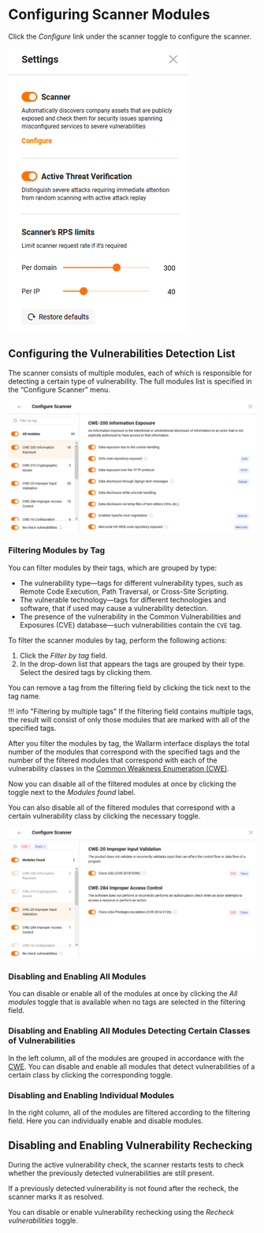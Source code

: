 [link-cwe-about]:       https://cwe.mitre.org/about/index.html

[img-scanner-settings]:    ../../../../images/en/user-guides/cloud-ui/scanner/configure-scanner.png
[img-scanner-modules]:      ../../../../images/en/user-guides/cloud-ui/scanner/modules-overview.png
[img-filter-modules]:       ../../../../images/en/user-guides/cloud-ui/scanner/filter-modules.png


# Configuring Scanner Modules

Click the *Configure* link under the scanner toggle to configure the scanner.

![Scanner settings][img-scanner-settings]

## Configuring the Vulnerabilities Detection List

The scanner consists of multiple modules, each of which is responsible for detecting a certain type of vulnerability. The full modules list is specified in the “Configure Scanner” menu.

![Configuring scanner modules][img-scanner-modules]

### Filtering Modules by Tag

You can filter modules by their tags, which are grouped by type:

*   The vulnerability type—tags for different vulnerability types, such as Remote Code Execution, Path Traversal, or Cross-Site Scripting.
*   The vulnerable technology—tags for different technologies and software, that if used may cause a vulnerability detection. 
*   The presence of the vulnerability in the Common Vulnerabilities and Exposures (CVE) database—such vulnerabilities contain the `CVE` tag.

To filter the scanner modules by tag, perform the following actions:

1.  Click the *Filter by tag* field.
2.  In the drop-down list that appears the tags are grouped by their type. Select the desired tags by clicking them. 

You can remove a tag from the filtering field by clicking the tick next to the tag name.
    
!!! info "Filtering by multiple tags"
    If the filtering field contains multiple tags, the result will consist of only those modules that are marked with all of the specified tags.

After you filter the modules by tag, the Wallarm interface displays the total number of the modules that correspond with the specified tags and the number of the filtered modules that correspond with each of the vulnerability classes in the [Common Weakness Enumeration (CWE)][link-cwe-about].

Now you can disable all of the filtered modules at once by clicking the toggle next to the *Modules found* label.

You can also disable all of the filtered modules that correspond with a certain vulnerability class by clicking the necessary toggle.

![Filtering scanner modules by tags][img-filter-modules]

###  Disabling and Enabling All Modules

You can disable or enable all of the modules at once by clicking the *All modules* toggle that is available when no tags are selected in the filtering field.

### Disabling and Enabling All Modules Detecting Certain Classes of Vulnerabilities

In the left column, all of the modules are grouped in accordance with the [CWE][link-cwe-about]. You can disable and enable all modules that detect vulnerabilities of a certain class by clicking the corresponding toggle.

### Disabling and Enabling Individual Modules

 In the right column, all of the modules are filtered according to the filtering field. Here you can individually enable and disable modules.
 
## Disabling and Enabling Vulnerability Rechecking

During the active vulnerability check, the scanner restarts tests to check whether the previously detected vulnerabilities are still present.

If a previously detected vulnerability is not found after the recheck, the scanner marks it as resolved.

You can disable or enable vulnerability rechecking using the *Recheck vulnerabilities* toggle.
